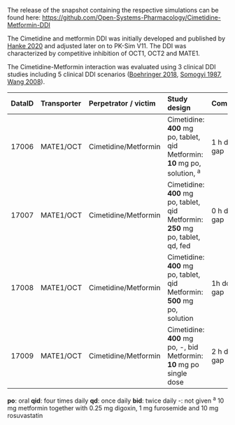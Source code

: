 The release of the snapshot containing the respective simulations can be found here: <https://github.com/Open-Systems-Pharmacology/Cimetidine-Metformin-DDI>

The Cimetidine and metformin DDI was initially  developed and published by [Hanke 2020](#5-references) and adjusted later on to PK-Sim V11.  The DDI was characterized by competitive inhibition of OCT1, OCT2 and MATE1. 

The Cimetidine-Metformin interaction was evaluated using 3 clinical DDI studies including 5 clinical DDI scenarios  ([Boehringer 2018](#references), [Somogyi 1987](#references), [Wang 2008](#references)).


| DataID | Transporter | Perpetrator / victim     | Study design                                                                                                                                              | Comment | Clinical study                      |
|---:|:---|:--------|:----------------------------------------------|:---|:------|
|  17006|  MATE1/OCT | Cimetidine/Metformin | Cimetidine: **400** mg po, tablet, qid Metformin: **10** mg po, solution, <sup>a</sup>   | 1 h dose gap      | [Boehringer 2018](#references)        |
|  17007 | MATE1/OCT | Cimetidine/Metformin | Cimetidine: **400** mg po, tablet, qid Metformin: **250** mg po, tablet, qd, fed    |    0 h dose gap     | [Somogyi](#references)        |
|   17008 | MATE1/OCT   | Cimetidine/Metformin| Cimetidine: **400** mg po, tablet, qid Metformin: **500** mg po, solution  |1h dose gap         | [Boehringer 2018](#references)       |
|  17009 | MATE1/OCT   | Cimetidine/Metformin | Cimetidine: **400** mg po, -, bid Metformin: **10** mg po single dose |   2 h dose gap     | [Wang 2008](#references)        |

**po**: oral
**qid**: four times daily
**qd**: once daily
**bid**: twice daily
-: not given
<sup>a</sup> 10 mg metformin together with 0.25 mg digoxin, 1 mg furosemide and 10 mg rosuvastatin
